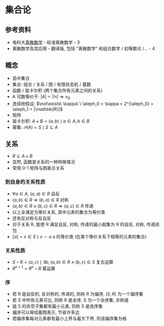 # 集合论

## 参考资料

- 电科大[离散数学](https://www.bilibili.com/video/BV1RA411C7ma) - 标准离散数学 - 3
- 离散数学及其应用 - 翻译版, 包括 "离散数学" 和组合数学 / 初等数论 /... - 4

## 概念

- 高中集合
- 集合: 组合 / 关系 / 图 / 有限状态机 / 基数
- 函数 / 笛卡尔积 (两个集合所有元素之间的关系)
- A 可数等价于: $|A| = |\mathbb{N}| \Rightarrow \aleph_0$
- 连续统假设: $\not\exists\ \kappa\ \ \aleph_0 < \kappa < 2^{\aleph_0} = \aleph_1 = |\mathbb{R}|$
- 矩阵
- 笛卡尔积: $A \times B = {(a, b) \mid a \in A, b \in B}$
- 幂集: $\mathcal{P}(A) = { S \mid S \subseteq A }$

## 关系

- $R \subseteq A \times B$
- 显然, 函数是关系的一种特殊情况
- 常用 0-1 矩阵与图表示关系

### 到自身的关系性质

- $\forall a \in A, \ (a, a) \in R$ 自反
- $(a, b) \in R \Rightarrow (b, a) \in R$ 对称
- $(a, b) \in R \land (b, c) \in R \Rightarrow (a, c) \in R$ 传递
- 以上全满足为等价关系, 其中元素的集合为等价类
- 还有反对称与反自反
- 对于关系 R, 能使 R 满足自反, 对称, 传递的最小超集为 R 的自反, 对称, 传递闭包
- $[a] = { x \in S \mid x \sim a }$ a 的等价类 (在某个等价关系下相等的元素的集合)

### 关系性质

- $S \circ R = {(a, c) \mid \exists b, (a, b) \in R \land (b, c) \in S}$ 复合运算
- $R^{n+1} = R^n \circ R$ 幂运算

### 序

- 若 R 是自反的, 反对称的, 传递的, 则称 R 为偏序, $(S, R)$ 为一个偏序集
- 若 S 中所有元素可比, 则称 R 是全序, S 为一个全序集, 亦称链
- 链 S 的非空子集都有最小元素, 则称 S 是良序集
- 偏序可以用哈塞图表示, 节省许多边
- 若偏序集每对元素都有最小上界与最大下界, 则该偏序集为格
